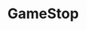---
title: "GameStop"
url: /colorado-springs/gamestop-south-academy-boulevard/
shop: Videospiele
---